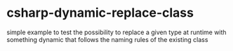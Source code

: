# csharp-dynamic-replace-class
simple example to test the possibility to replace a given type at runtime with something dynamic that follows the naming rules of the existing class

